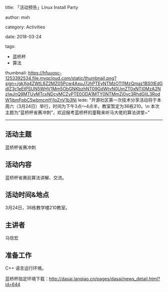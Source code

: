 title: 「活动预告」Linux Install Party

author: mxh

category: Activities

date: 2018-03-24

tags: 
- 蓝桥杯
- 算法

thumbnail: https://hfuuosc-1253392534.file.myqcloud.com/static/thumbnail.png?sign=/gkXg4ZWtL6Z2MZ05Pcw4AxuJ7JhPTEyNTMzOTI1MzQmaz1BS0lEdGdIZ3c1eEtPSUN5WHV1Mm5ObGNKbzhNT09GdWtvN0UmZT0xNTI0MzA2NzIwJnQ9MTUyMTcxNDcyMCZyPTE0ODA1MTY0NTMmZj0vc3RhdGljL3RodW1ibmFpbC5wbmcmYj1oZnV1b3Nj
lede: "开源社区第一次技术分享活动将于本周六（3月24日）举行，时间为下午3点～4点半，教室暂定为36栋210。\n
本次主题为“蓝桥杯省赛冲刺”，欢迎报考蓝桥杯的童鞋来听马大佬的算法讲堂~"

---

## 活动主题

蓝桥杯省赛冲刺

## 活动内容

蓝桥杯省赛前算法讲解、交流。

## 活动时间&地点

3月24日，36栋教学楼210教室。

## 主讲者

马信宏

## 准备工作

C++ 语言运行环境。  

蓝桥杯指定环境下载：http://dasai.lanqiao.cn/pages/dasai/news_detail.html?id=644

